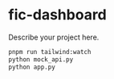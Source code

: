 # fic-dashboard

Describe your project here.

```bash
pnpm run tailwind:watch
python mock_api.py
python app.py
```